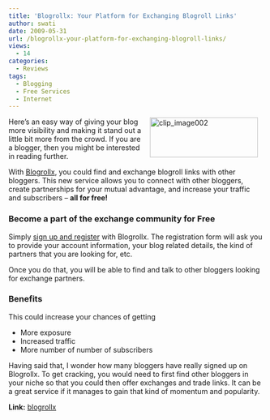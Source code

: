 ```yaml
---
title: 'Blogrollx: Your Platform for Exchanging Blogroll Links'
author: swati
date: 2009-05-31
url: /blogrollx-your-platform-for-exchanging-blogroll-links/
views:
  - 14
categories:
  - Reviews
tags:
  - Blogging
  - Free Services
  - Internet
---
```

<img class="alignright wp-image-53327" style="border: 0pt none;margin-left: 12px;margin-right: 12px" src="http://cdn.devilsworkshop.org/files/2009/05/clip-image00282.jpg" border="0" alt="clip_image002" hspace="12" width="213" height="79" align="right" />Here’s an easy way of giving your blog more visibility and making it stand out a little bit more from the crowd. If you are a blogger, then you might be interested in reading further.

With <a href="http://www.blogrollx.com/" onclick="_gaq.push(['_trackEvent', 'outbound-article', 'http://www.blogrollx.com/', 'Blogrollx']);" >Blogrollx</a>, you could find and exchange blogroll links with other bloggers. This new service allows you to connect with other bloggers, create partnerships for your mutual advantage, and increase your traffic and subscribers – **all for free!**

### Become a part of the exchange community for Free

Simply <a href="http://www.blogrollx.com/user/register" onclick="_gaq.push(['_trackEvent', 'outbound-article', 'http://www.blogrollx.com/user/register', 'sign up and register']);" >sign up and register</a> with Blogrollx. The registration form will ask you to provide your account information, your blog related details, the kind of partners that you are looking for, etc.

Once you do that, you will be able to find and talk to other bloggers looking for exchange partners.

### Benefits

This could increase your chances of getting

  * More exposure
  * Increased traffic
  * More number of number of subscribers

Having said that, I wonder how many bloggers have really signed up on Blogrollx. To get cracking, you would need to first find other bloggers in your niche so that you could then offer exchanges and trade links. It can be a great service if it manages to gain that kind of momentum and popularity.

**Link:** <a href="http://www.blogrollx.com/" onclick="_gaq.push(['_trackEvent', 'outbound-article', 'http://www.blogrollx.com/', 'blogrollx']);" >blogrollx</a>
